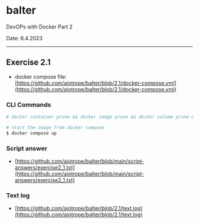 # balter

DevOPs with Docker Part 2

Date: 6.4.2023

---

##  Exercise 2.1

- docker compose file: [https://github.com/aiotrope/balter/blob/2.1/docker-compose.yml](https://github.com/aiotrope/balter/blob/2.1/docker-compose.yml)

### CLI Commands

```bash
# docker container prune && docker image prune && docker volume prune && docker system prune -a

# start the image from docker compose
$ docker compose up

```

### Script answer

- [https://github.com/aiotrope/balter/blob/main/script-answers/exercise2_1.txt](https://github.com/aiotrope/balter/blob/main/script-answers/exercise2_1.txt)

### Text log

- [https://github.com/aiotrope/balter/blob/2.1/text.log](https://github.com/aiotrope/balter/blob/2.1/text.log)



